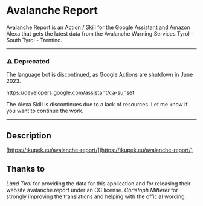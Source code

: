 # Avalanche Report
Avalanche Report is an Action / Skill for the Google Assistant and Amazon Alexa that gets the latest data from the Avalanche Warning Services Tyrol - South Tyrol - Trentino.


---

### :warning: **Deprecated**
The language bot is discontinued, as Google Actions are shutdown in June 2023.

https://developers.google.com/assistant/ca-sunset

The Alexa Skill is discontinues due to a lack of resources. Let me know if you want to continue the work.

---


## Description
[https://tkupek.eu/avalanche-report/](https://tkupek.eu/avalanche-report/)

## Thanks to
*Land Tirol* for providing the data for this application and for releasing their website avalanche.report under an CC license.
*Christoph Mitterer* for strongly improving the translations and helping with the official wording.
